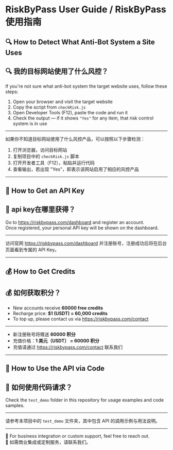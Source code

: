 # RiskByPass User Guide / RiskByPass 使用指南

## 🔍 How to Detect What Anti-Bot System a Site Uses  
## 🔍 我的目标网站使用了什么风控？

If you're not sure what anti-bot system the target website uses, follow these steps:

1. Open your browser and visit the target website  
2. Copy the script from `checkRisk.js`  
3. Open Developer Tools (F12), paste the code and run it  
4. Check the output — if it shows `"Yes"` for any item, that risk control system is in use

---

如果你不知道目标网站使用了什么风控产品，可以按照以下步骤检测：

1. 打开浏览器，访问目标网站  
2. 复制项目中的 `checkRisk.js` 脚本  
3. 打开开发者工具（F12），粘贴并运行代码  
4. 查看输出，若出现 "Yes"，即表示该网站启用了相应的风控产品

---

## 🔑 How to Get an API Key  
## 🔑 api key在哪里获得？

Go to https://riskbypass.com/dashboard and register an account.  
Once registered, your personal API key will be shown on the dashboard.

---

访问官网 https://riskbypass.com/dashboard 并注册账号，注册成功后将在后台页面看到专属的 API Key。

---

## 💰 How to Get Credits  
## 💰 如何获取积分？

- New accounts receive **60000 free credits**  
- Recharge price: **$1 (USDT) = 60,000 credits**  
- To top up, please contact us via https://riskbypass.com/contact

---

- 新注册账号将赠送 **60000 积分**  
- 充值价格：**1 美元（USDT） = 60000 积分**  
- 充值请通过 https://riskbypass.com/contact 联系我们

---

## 🧪 How to Use the API via Code  
## 🧪 如何使用代码请求？

Check the `test_demo` folder in this repository for usage examples and code samples.

---

请参考本项目中的 `test_demo` 文件夹，其中包含 API 的调用示例与用法说明。

---

📌 For business integration or custom support, feel free to reach out.  
📌 如需商业集成或定制服务，请联系我们。
